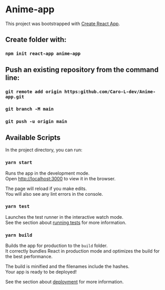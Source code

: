 # Anime-app

This project was bootstrapped with [Create React App](https://github.com/facebook/create-react-app).

## Create folder with:

### `npm init react-app anime-app`

## Push an existing repository from the command line:

### `git remote add origin https:github.com/Caro-L-dev/Anime-app.git`
### `git branch -M main`
### `git push -u origin main`


## Available Scripts

In the project directory, you can run:

### `yarn start`

Runs the app in the development mode.\
Open [http://localhost:3000](http://localhost:3000) to view it in the browser.

The page will reload if you make edits.\
You will also see any lint errors in the console.

### `yarn test`

Launches the test runner in the interactive watch mode.\
See the section about [running tests](https://facebook.github.io/create-react-app/docs/running-tests) for more information.

### `yarn build`

Builds the app for production to the `build` folder.\
It correctly bundles React in production mode and optimizes the build for the best performance.

The build is minified and the filenames include the hashes.\
Your app is ready to be deployed!

See the section about [deployment](https://facebook.github.io/create-react-app/docs/deployment) for more information.